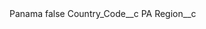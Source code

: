 <?xml version="1.0" encoding="UTF-8"?>
<CustomMetadata xmlns="http://soap.sforce.com/2006/04/metadata" xmlns:xsi="http://www.w3.org/2001/XMLSchema-instance" xmlns:xsd="http://www.w3.org/2001/XMLSchema">
    <label>Panama</label>
    <protected>false</protected>
    <values>
        <field>Country_Code__c</field>
        <value xsi:type="xsd:string">PA</value>
    </values>
    <values>
        <field>Region__c</field>
        <value xsi:nil="true"/>
    </values>
</CustomMetadata>
